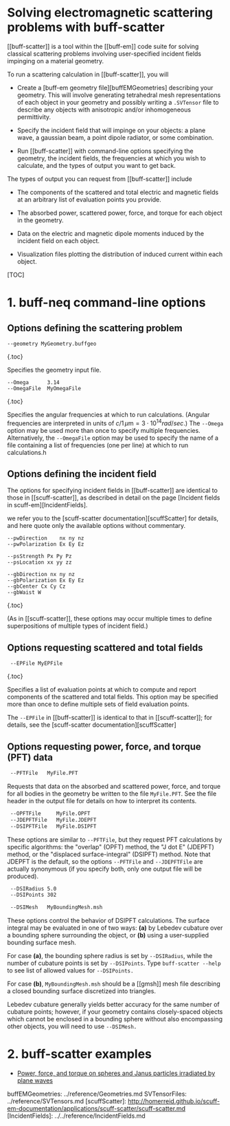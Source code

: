<h1> Solving electromagnetic scattering problems with
     <span class="SC">buff-scatter</span>
</h1>

[[buff-scatter]] is a tool within the [[buff-em]] code suite
for solving classical scattering problems involving
user-specified incident fields impinging on a material
geometry.

To run a scattering calculation in [[buff-scatter]], you will

+ Create a [<span class="SC">buff-em</sc> geometry file][buffEMGeometries] describing your geometry. This will involve generating tetrahedral mesh representations of each object in your geometry and possibly writing a `.SVTensor` file to describe any objects with anisotropic and/or inhomogeneous permittivity.

+ Specify the incident field that will impinge on your objects:
  a plane wave, a gaussian beam, a point dipole radiator,
  or some combination.

+ Run [[buff-scatter]] with command-line options specifying 
  the geometry, the incident fields, the frequencies at which you
  wish to calculate, and the types of output you want to get back.

The types of output you can request from [[buff-scatter]] include

+ The components of the scattered and total electric and magnetic
fields at an arbitrary list of evaluation points you provide.

+ The absorbed power, scattered power, force, and torque for 
each object in the geometry.

+ Data on the electric and magnetic dipole moments induced
  by the incident field on each object.

+ Visualization files plotting the distribution of induced
current within each object.

[TOC]

<a name="CommandLineOptions"></a>
# 1. <span class="SC">buff-neq</span> command-line options

## Options defining the scattering problem

````
--geometry MyGeometry.buffgeo
````
{.toc}

Specifies the geometry input file.

````
--Omega      3.14
--OmegaFile  MyOmegaFile
````
{.toc}

Specifies the angular frequencies at which to
run calculations. (Angular frequencies are interpreted
in units of $c/1\,\mu\text{m}=3\cdot 10^{14} rad/sec.$)
The `--Omega` option may be used more than once 
to specify multiple frequencies. Alternatively,
the `--OmegaFile` option may be used to specify the
name of a file containing a list of frequencies (one per
line) at which to run calculations.h

## Options defining the incident field

The options for specifying incident fields in
[[buff-scatter]] are identical to those in [[scuff-scatter]],
as described in detail on the page
[Incident fields in <span class="SC">scuff-em</span>][IncidentFields].

we refer you to the
[<span class="SC">scuff-scatter</span> documentation][scuffScatter]
for details, and here quote only the
available options without commentary.

````
--pwDirection    nx ny nz
--pwPolarization Ex Ey Ez

--psStrength Px Py Pz
--psLocation xx yy zz

--gbDirection nx ny nz
--gbPolarization Ex Ey Ez
--gbCenter Cx Cy Cz
--gbWaist W
````
{.toc}

(As in [[scuff-scatter]], these options may occur multiple times 
to define superpositions of multiple types of incident field.)

## Options requesting scattered and total fields

````
 --EPFile MyEPFile
````
{.toc}

Specifies a list of evaluation points at which to
compute and report components of the scattered and total
fields. This option may be specified more than once to 
define multiple sets of field evaluation points. 

The `--EPFile` in [[buff-scatter]] is identical to 
that in [[scuff-scatter]]; for details, see the 
[<span class="SC">scuff-scatter</span> documentation][scuffScatter]

## Options requesting power, force, and torque (PFT) data

````bash
 --PFTFile   MyFile.PFT
````

Requests that data on the absorbed and scattered power,
force, and torque for all bodies in the geometry be
written to the file `MyFile.PFT`. See the file header
in the output file for details on how to interpret its
contents.


````bash
 --OPFTFile     MyFile.OPFT
 --JDEPFTFile   MyFile.JDEPFT
 --DSIPFTFile   MyFile.DSIPFT
````

These options are similar to `--PFTFile`, but they 
request PFT calculations by specific algorithms: 
the "overlap" (OPFT) method, the "J dot E" (JDEPFT) 
method, or the "displaced surface-integral" (DSIPFT)
method. Note that JDEPFT is the default, so 
the options `--PFTFile` and `--JDEPFTFile` are
actually synonymous (if you specify both, only
one output file will be produced).

````bash
 --DSIRadius 5.0
 --DSIPoints 302

 --DSIMesh   MyBoundingMesh.msh
````

These options control the behavior of DSIPFT calculations.
The surface integral may be evaluated in one of two
ways: **(a)** by Lebedev cubature over a bounding sphere
surrounding the object, or **(b)** using a user-supplied
bounding surface mesh. 

For case **(a)**, the bounding sphere radius is set
by `--DSIRadius`, while the number of cubature points
is set by `--DSIPoints`. Type `buff-scatter --help`
to see list of allowed values for `--DSIPoints.`

For case **(b)**, `MyBoundingMesh.msh` should be a
[[gmsh]] mesh file describing a closed bounding
surface discretized into triangles.

Lebedev cubature generally yields better accuracy for 
the same number of cubature points; however, if your 
geometry contains closely-spaced objects
which cannot be enclosed in a bounding sphere without
also encompassing other objects, you will need to 
use `--DSIMesh.`

<a name="Examples"></a>
# 2. <span class="SC">buff-scatter</span> examples

+ [Power, force, and torque on spheres and Janus particles irradiated by plane waves](../examples/JanusParticles/index.md)

buffEMGeometries:	       ../reference/Geometries.md
SVTensorFiles:   	       ../reference/SVTensors.md
[scuffScatter]:    	       http://homerreid.github.io/scuff-em-documentation/applications/scuff-scatter/scuff-scatter.md
[IncidentFields]:              ../../reference/IncidentFields.md
